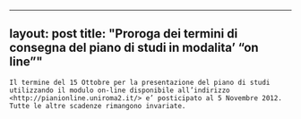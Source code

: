 
---
layout: post
title:  "Proroga dei termini di consegna del piano di studi in modalita&#8217; &#8220;on line&#8221;"
---
	Il termine del 15 Ottobre per la presentazione del piano di studi utilizzando il modulo on-line disponibile all’indirizzo <http://pianionline.uniroma2.it/> e’ posticipato al 5 Novembre 2012. Tutte le altre scadenze rimangono invariate.
